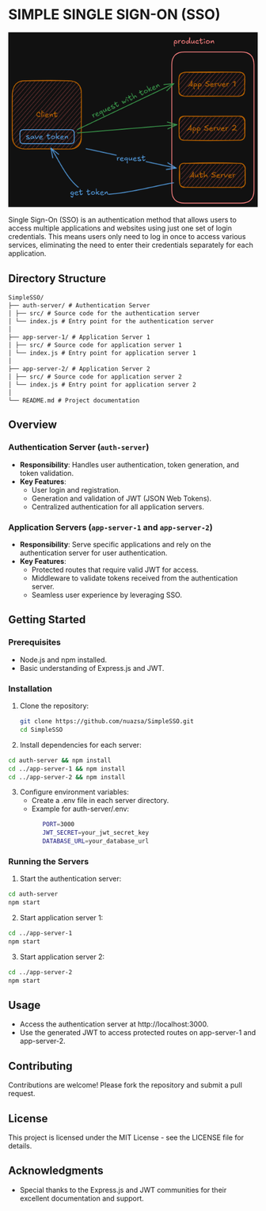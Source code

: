# SIMPLE SINGLE SIGN-ON (SSO)

![Schema](https://github.com/nuazsa/SimpleSSO/blob/main/schema.png)

Single Sign-On (SSO) is an authentication method that allows users to access multiple applications and websites using just one set of login credentials. This means users only need to log in once to access various services, eliminating the need to enter their credentials separately for each application.

## Directory Structure
```
SimpleSSO/
├── auth-server/ # Authentication Server
│ ├── src/ # Source code for the authentication server
│ └── index.js # Entry point for the authentication server
│
├── app-server-1/ # Application Server 1
│ ├── src/ # Source code for application server 1
│ └── index.js # Entry point for application server 1
│
├── app-server-2/ # Application Server 2
│ ├── src/ # Source code for application server 2
│ └── index.js # Entry point for application server 2
│
└── README.md # Project documentation
```


## Overview

### Authentication Server (`auth-server`)
- **Responsibility**: Handles user authentication, token generation, and token validation.
- **Key Features**:
  - User login and registration.
  - Generation and validation of JWT (JSON Web Tokens).
  - Centralized authentication for all application servers.

### Application Servers (`app-server-1` and `app-server-2`)
- **Responsibility**: Serve specific applications and rely on the authentication server for user authentication.
- **Key Features**:
  - Protected routes that require valid JWT for access.
  - Middleware to validate tokens received from the authentication server.
  - Seamless user experience by leveraging SSO.

## Getting Started

### Prerequisites
- Node.js and npm installed.
- Basic understanding of Express.js and JWT.

### Installation
1. Clone the repository:
   ```bash
   git clone https://github.com/nuazsa/SimpleSSO.git
   cd SimpleSSO
   ```

2. Install dependencies for each server:
  ```bash
  cd auth-server && npm install
  cd ../app-server-1 && npm install
  cd ../app-server-2 && npm install
  ```

3. Configure environment variables:
   - Create a .env file in each server directory.
   - Example for auth-server/.env:
     ```bash
        PORT=3000
        JWT_SECRET=your_jwt_secret_key
        DATABASE_URL=your_database_url
     ```

### Running the Servers
1. Start the authentication server:
  ```bash
  cd auth-server
  npm start
  ```

2. Start application server 1:
  ```bash
  cd ../app-server-1
  npm start
  ```

3. Start application server 2:
  ```bash
  cd ../app-server-2
  npm start
  ```

## Usage
- Access the authentication server at http://localhost:3000.
- Use the generated JWT to access protected routes on app-server-1 and app-server-2.

## Contributing
Contributions are welcome! Please fork the repository and submit a pull request.

## License
This project is licensed under the MIT License - see the LICENSE file for details.

## Acknowledgments
- Special thanks to the Express.js and JWT communities for their excellent documentation and support.
